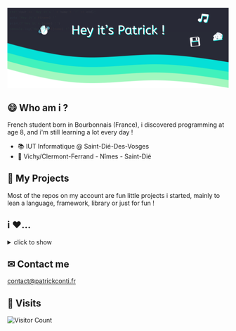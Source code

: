 ![Header: "Hey it's Patrick !"](https://raw.githubusercontent.com/ifndev/ifndev/master/header.png)

## 😄 Who am i ?
French student born in Bourbonnais (France), i discovered programming at age 8, and i'm still learning a lot every day !


* 📚 IUT Informatique @ Saint-Dié-Des-Vosges
* 📍 Vichy/Clermont-Ferrand - Nîmes - Saint-Dié

## 💽 My Projects
Most of the repos on my account are fun little projects i started, mainly to lean a language, framework, library or just for fun !

## i ❤...
<details>
<summary>click to show</summary>
  
### Languages, Frameworks & libraries
* C++
  - [SFML](https://github.com/SFML/SFML)
* C
  - [CE Programming](https://github.com/CE-Programming/)
* [V](https://github.com/vlang/v)
* Python
  - [OpenCV](https://opencv.org)
* JS
  - [React](https://fr.reactjs.org/)
  - [Redux](https://redux.js.org/)
* Lua
  - [Love2D](https://love2d.org/)
* LaTeX

### Other open source projects
* [Schoolsyst](https://github.com/schoolsyst)
* [Numworks](https://www.numworks.com/) ([Epsilon]())
   - [Omega](https://github.com/Omega-Numworks/Omega)
* [Joplin](https://github.com/laurent22/joplin)
* [Snakeware](https://github.com/joshiemoore/snakeware)

</details>

## ✉ Contact me
[contact@patrickconti.fr](mailto:contact@patrickconti.fr)

## 👀 Visits
![Visitor Count](https://profile-counter.glitch.me/ifndev/count.svg)
